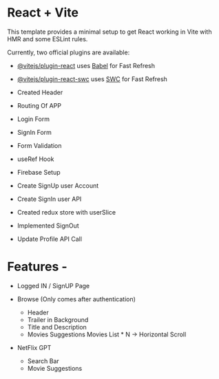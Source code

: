 # React + Vite

This template provides a minimal setup to get React working in Vite with HMR and some ESLint rules.

Currently, two official plugins are available:

- [@vitejs/plugin-react](https://github.com/vitejs/vite-plugin-react/blob/main/packages/plugin-react/README.md) uses [Babel](https://babeljs.io/) for Fast Refresh
- [@vitejs/plugin-react-swc](https://github.com/vitejs/vite-plugin-react-swc) uses [SWC](https://swc.rs/) for Fast Refresh

- Created Header
- Routing Of APP
- Login Form 
- SignIn Form
- Form Validation
- useRef Hook
- Firebase Setup
- Create SignUp user Account
- Create SignIn user API
- Created redux store with userSlice
- Implemented SignOut
- Update Profile API Call

# Features - 
- Logged IN / SignUP Page 
- Browse (Only comes after authentication)
    - Header
    - Trailer in Background 
    - Title and Description
    - Movies Suggestions
        Movies List * N -> Horizontal Scroll

- NetFlix GPT 
    - Search Bar 
    - Movie Suggestions